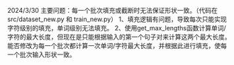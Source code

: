 2024/3/30
主要问题：每一个批次填充或截断时无法保证形状一致。（代码在src/dataset_new.py 和 train_new.py）
1、填充逻辑有问题，导致每次只能实现字符级别的填充，单词级别无法填充。
2、使用get_max_lengths函数计算单词/字符的最大长度，但现在是只能根据输入的第一个句子对来计算这两个最大长度。
能否修改为每一个批次都计算一次单词/字符最大长度，并根据此进行填充，使每一个批次输入形状一致。
